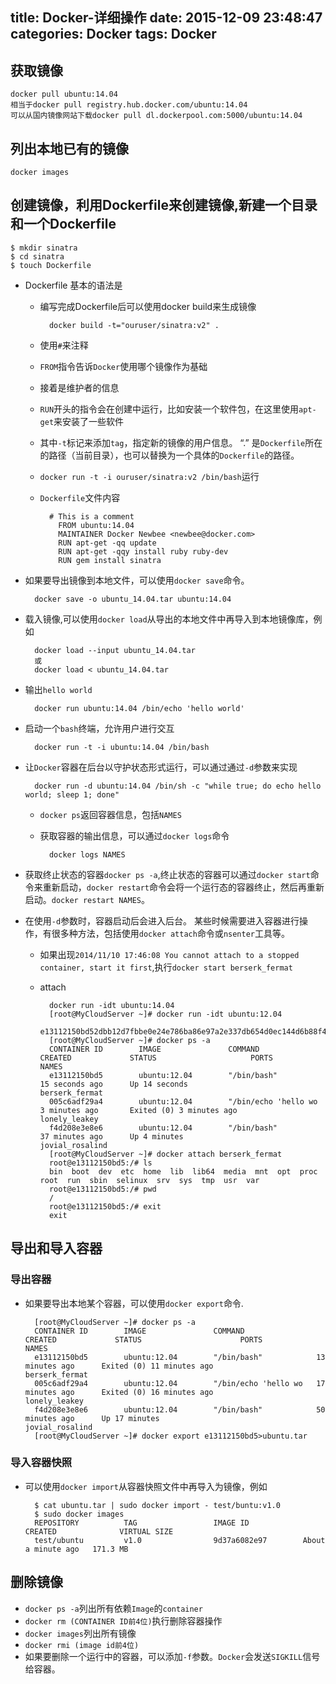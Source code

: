 title: Docker-详细操作
date: 2015-12-09 23:48:47
categories: Docker
tags: Docker
---
## 获取镜像

	docker pull ubuntu:14.04
	相当于docker pull registry.hub.docker.com/ubuntu:14.04
	可以从国内镜像网站下载docker pull dl.dockerpool.com:5000/ubuntu:14.04
## 列出本地已有的镜像

	docker images
## 创建镜像，利用Dockerfile来创建镜像,新建一个目录和一个Dockerfile

	$ mkdir sinatra
	$ cd sinatra
	$ touch Dockerfile
* Dockerfile 基本的语法是
	* 编写完成Dockerfile后可以使用docker build来生成镜像

			docker build -t="ouruser/sinatra:v2" .
	* 使用`#`来注释
	* `FROM`指令告诉`Docker`使用哪个镜像作为基础
	* 接着是维护者的信息
	* `RUN`开头的指令会在创建中运行，比如安装一个软件包，在这里使用`apt-get`来安装了一些软件
	* 其中`-t`标记来添加`tag`，指定新的镜像的用户信息。 “.” 是`Dockerfile`所在的路径（当前目录），也可以替换为一个具体的`Dockerfile`的路径。
	* `docker run -t -i ouruser/sinatra:v2 /bin/bash`运行
	* `Dockerfile`文件内容

			# This is a comment
			  FROM ubuntu:14.04
			  MAINTAINER Docker Newbee <newbee@docker.com>
			  RUN apt-get -qq update
			  RUN apt-get -qqy install ruby ruby-dev
			  RUN gem install sinatra
* 如果要导出镜像到本地文件，可以使用`docker save`命令。

		docker save -o ubuntu_14.04.tar ubuntu:14.04
* 载入镜像,可以使用`docker load`从导出的本地文件中再导入到本地镜像库，例如

		docker load --input ubuntu_14.04.tar
		或
		docker load < ubuntu_14.04.tar
* 输出`hello world`

		docker run ubuntu:14.04 /bin/echo 'hello world'
* 启动一个`bash`终端，允许用户进行交互

		docker run -t -i ubuntu:14.04 /bin/bash
* 让`Docker`容器在后台以守护状态形式运行，可以通过通过`-d`参数来实现

		docker run -d ubuntu:14.04 /bin/sh -c "while true; do echo hello world; sleep 1; done"
	* `docker ps`返回容器信息，包括`NAMES`
	* 获取容器的输出信息，可以通过`docker logs`命令

			docker logs NAMES
* 获取终止状态的容器`docker ps -a`,终止状态的容器可以通过`docker start`命令来重新启动，`docker restart`命令会将一个运行态的容器终止，然后再重新启动。`docker restart NAMES`。
* 在使用`-d`参数时，容器启动后会进入后台。 某些时候需要进入容器进行操作，有很多种方法，包括使用`docker attach`命令或`nsenter`工具等。
	* 如果出现`2014/11/10 17:46:08 You cannot attach to a stopped container, start it first`,执行`docker start berserk_fermat`
	* attach

			docker run -idt ubuntu:14.04
			[root@MyCloudServer ~]# docker run -idt ubuntu:12.04
			e13112150bd52dbb12d7fbbe0e24e786ba86e97a2e337db654d0ec144d6b88f4
			[root@MyCloudServer ~]# docker ps -a
			CONTAINER ID        IMAGE               COMMAND                CREATED             STATUS                     PORTS               NAMES
			e13112150bd5        ubuntu:12.04        "/bin/bash"            15 seconds ago      Up 14 seconds                                  berserk_fermat
			005c6adf29a4        ubuntu:12.04        "/bin/echo 'hello wo   3 minutes ago       Exited (0) 3 minutes ago                       lonely_leakey
			f4d208e3e8e6        ubuntu:12.04        "/bin/bash"            37 minutes ago      Up 4 minutes                                   jovial_rosalind
			[root@MyCloudServer ~]# docker attach berserk_fermat
			root@e13112150bd5:/# ls
			bin  boot  dev  etc  home  lib  lib64  media  mnt  opt  proc  root  run  sbin  selinux  srv  sys  tmp  usr  var
			root@e13112150bd5:/# pwd
			/
			root@e13112150bd5:/# exit
			exit
## 导出和导入容器
### 导出容器
* 如果要导出本地某个容器，可以使用`docker export`命令.

		[root@MyCloudServer ~]# docker ps -a
		CONTAINER ID        IMAGE               COMMAND                CREATED             STATUS                      PORTS               NAMES
		e13112150bd5        ubuntu:12.04        "/bin/bash"            13 minutes ago      Exited (0) 11 minutes ago                       berserk_fermat
		005c6adf29a4        ubuntu:12.04        "/bin/echo 'hello wo   17 minutes ago      Exited (0) 16 minutes ago                       lonely_leakey
		f4d208e3e8e6        ubuntu:12.04        "/bin/bash"            50 minutes ago      Up 17 minutes                                   jovial_rosalind
		[root@MyCloudServer ~]# docker export e13112150bd5>ubuntu.tar
### 导入容器快照
* 可以使用`docker import`从容器快照文件中再导入为镜像，例如

		$ cat ubuntu.tar | sudo docker import - test/buntu:v1.0
		$ sudo docker images
		REPOSITORY          TAG                 IMAGE ID            CREATED              VIRTUAL SIZE
		test/ubuntu         v1.0                9d37a6082e97        About a minute ago   171.3 MB
## 删除镜像
* `docker ps -a`列出所有依赖`Image`的`container`
* `docker rm (CONTAINER ID前4位)`执行删除容器操作
* `docker images`列出所有镜像
* `docker rmi (image id前4位)`
* 如果要删除一个运行中的容器，可以添加`-f`参数。`Docker`会发送`SIGKILL`信号给容器。


